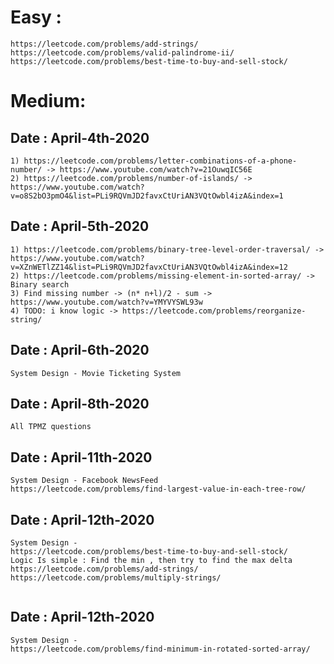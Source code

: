 # Easy :
```
https://leetcode.com/problems/add-strings/
https://leetcode.com/problems/valid-palindrome-ii/
https://leetcode.com/problems/best-time-to-buy-and-sell-stock/
```

# Medium:

## Date : April-4th-2020 </dt>
```
1) https://leetcode.com/problems/letter-combinations-of-a-phone-number/ -> https://www.youtube.com/watch?v=21OuwqIC56E
2) https://leetcode.com/problems/number-of-islands/ -> https://www.youtube.com/watch?v=o8S2bO3pmO4&list=PLi9RQVmJD2favxCtUriAN3VQtOwbl4izA&index=1
```

## Date : April-5th-2020
```
1) https://leetcode.com/problems/binary-tree-level-order-traversal/ -> https://www.youtube.com/watch?v=XZnWETlZZ14&list=PLi9RQVmJD2favxCtUriAN3VQtOwbl4izA&index=12
2) https://leetcode.com/problems/missing-element-in-sorted-array/ -> Binary search
3) Find missing number -> (n* n+l)/2 - sum -> https://www.youtube.com/watch?v=YMYVYSWL93w
4) TODO: i know logic -> https://leetcode.com/problems/reorganize-string/ 
```

## Date : April-6th-2020
```
System Design - Movie Ticketing System
```

## Date : April-8th-2020
```
All TPMZ questions
```

## Date : April-11th-2020
```
System Design - Facebook NewsFeed
https://leetcode.com/problems/find-largest-value-in-each-tree-row/
```

## Date : April-12th-2020
```
System Design - 
https://leetcode.com/problems/best-time-to-buy-and-sell-stock/
Logic Is simple : Find the min , then try to find the max delta
https://leetcode.com/problems/add-strings/
https://leetcode.com/problems/multiply-strings/


```
## Date : April-12th-2020
```
System Design - 
https://leetcode.com/problems/find-minimum-in-rotated-sorted-array/
```


